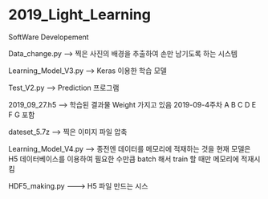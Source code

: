 # 2019_Light_Learning
SoftWare Developement

Data_change.py --> 찍은 사진의 배경을 추출하여 손만 남기도록 하는 시스템

Learning_Model_V3.py --> Keras 이용한 학습 모델

Test_V2.py --> Prediction 프로그램

2019_09_27.h5 --> 학습된 결과물 Weight 가지고 있음 2019-09-4주차 A B C D E F G 포함

dateset_5.7z --> 찍은 이미지 파일 압축


Learning_Model_V4.py --> 종전엔 데이터를 메모리에 적재하는 것을 현재 모델은 H5 데이터베이스를 이용하여 필요한 수만큼
                         batch 해서 train 할 때만 메모리에 적재시킴
                        
HDF5_making.py ---> H5 파일 만드는 시스
